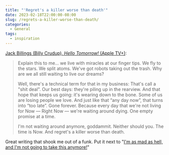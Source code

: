 ```yaml
---
title: "'Regret's a killer worse than death'"
date: 2023-02-18T22:00:00-08:00
slug: /regrets-a-killer-worse-than-death/
categories:
  - General
tags:
  - inspiration
---
```


[Jack Billings (Billy Crudup), _Hello Tomorrow!_ (Apple TV+)](https://tv.apple.com/us/episode/your-brighter-tomorrow-today/umc.cmc.674xap9t3t7pfc9o1y61rngr5):

> Explain this to me… we live with miracles at our finger tips. We fly to the stars. We split atoms. We've got robots taking out the trash. Why are we all still waiting to live our dreams?
>
> Well, there's a technical term for that in my business: That's call a "shit deal". Our best days: they're piling up in the rearview. And that hope that keeps us going: it's wearing down to the bone. Some of us are losing people we love. And just like that “any day now”, that turns into “too late”. Gone forever. Because every day that we're not living for Now — Right Now — we're waiting around dying. One empty promise at a time.
>
> I'm not waiting around anymore, goddammit. Neither should you. The time is Now. And regret's a killer worse than death.

Great writing that shook me out of a funk. Put it next to "[I'm as mad as hell, and I'm not going to take this anymore!](https://www.youtube.com/watch?v=ZwMVMbmQBug)"
